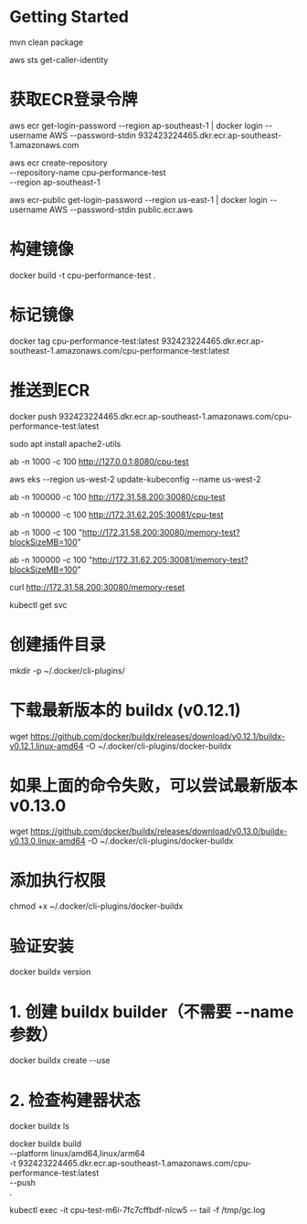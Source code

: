 # Getting Started



mvn clean package

aws sts get-caller-identity 

# 获取ECR登录令牌
aws ecr get-login-password --region ap-southeast-1 | docker login --username AWS --password-stdin 932423224465.dkr.ecr.ap-southeast-1.amazonaws.com

aws ecr create-repository \
    --repository-name cpu-performance-test \
    --region ap-southeast-1

aws ecr-public get-login-password --region us-east-1 | docker login --username AWS --password-stdin public.ecr.aws

# 构建镜像
docker build -t cpu-performance-test .

# 标记镜像
docker tag cpu-performance-test:latest 932423224465.dkr.ecr.ap-southeast-1.amazonaws.com/cpu-performance-test:latest

# 推送到ECR
docker push 932423224465.dkr.ecr.ap-southeast-1.amazonaws.com/cpu-performance-test:latest

sudo apt install apache2-utils

ab -n 1000 -c 100 http://127.0.0.1:8080/cpu-test


aws eks --region us-west-2 update-kubeconfig --name us-west-2


ab -n 100000 -c 100 http://172.31.58.200:30080/cpu-test

ab -n 100000 -c 100 http://172.31.62.205:30081/cpu-test


ab -n 1000 -c 100 "http://172.31.58.200:30080/memory-test?blockSizeMB=100"

ab -n 100000 -c 100 "http://172.31.62.205:30081/memory-test?blockSizeMB=100"

curl http://172.31.58.200:30080/memory-reset

kubectl get svc

# 创建插件目录
mkdir -p ~/.docker/cli-plugins/

# 下载最新版本的 buildx (v0.12.1)
wget https://github.com/docker/buildx/releases/download/v0.12.1/buildx-v0.12.1.linux-amd64 -O ~/.docker/cli-plugins/docker-buildx

# 如果上面的命令失败，可以尝试最新版本 v0.13.0
wget https://github.com/docker/buildx/releases/download/v0.13.0/buildx-v0.13.0.linux-amd64 -O ~/.docker/cli-plugins/docker-buildx

# 添加执行权限
chmod +x ~/.docker/cli-plugins/docker-buildx

# 验证安装
docker buildx version

# 1. 创建 buildx builder（不需要 --name 参数）
docker buildx create --use

# 2. 检查构建器状态
docker buildx ls


docker buildx build \
  --platform linux/amd64,linux/arm64 \
  -t 932423224465.dkr.ecr.ap-southeast-1.amazonaws.com/cpu-performance-test:latest \
  --push \
  .


kubectl exec -it cpu-test-m6i-7fc7cffbdf-nlcw5 -- tail -f /tmp/gc.log